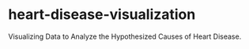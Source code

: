 # heart-disease-visualization

Visualizing Data to Analyze the Hypothesized Causes of Heart Disease.
